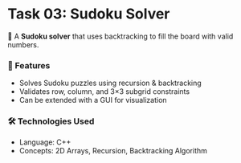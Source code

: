 # Task 03: Sudoku Solver  

📌 A **Sudoku solver** that uses backtracking to fill the board with valid numbers.  

### 🚀 Features  
- Solves Sudoku puzzles using recursion & backtracking  
- Validates row, column, and 3×3 subgrid constraints  
- Can be extended with a GUI for visualization  

### 🛠️ Technologies Used  
- Language: C++  
- Concepts: 2D Arrays, Recursion, Backtracking Algorithm  
